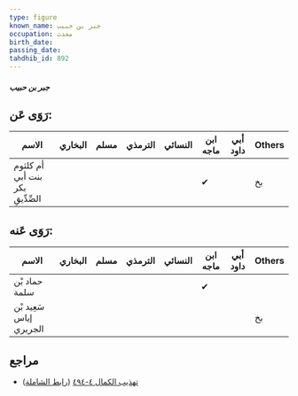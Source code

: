 ```yaml
---
type: figure
known_name: جبر بن حبيب
occupation: محدث
birth_date:
passing_date:
tahdhib_id: 892
---
```

##### جبر بن حبيب

## رَوَى عَن:
| الاسم                            | البخاري | مسلم | الترمذي | النسائي | ابن ماجه | أبي داود | Others |
| -------------------------------- | ------- | ---- | ------- | ------- | -------- | -------- | ------ |
| أم كلثوم بنت أبي بكر الصِّدِّيقِ |         |      |         |         | ✔        |          | بخ     |
## رَوَى عَنه:
| الاسم                   | البخاري | مسلم | الترمذي | النسائي | ابن ماجه | أبي داود | Others |
| ----------------------- | ------- | ---- | ------- | ------- | -------- | -------- | ------ |
| حماد بْن سلمة           |         |      |         |         | ✔        |          |        |
| سَعِيد بْن إياس الجريري |         |      |         |         |          |          | بخ     |
## مراجع
- [تهذيب الكمال ٤-٤٩٤](obsidian://open?vault=Tahdhib-al-Kamal&file=Figures/٨٩٢-جبر%20بن%20حبيب) ([رابط الشاملة](https://shamela.ws/book/3722/2008))